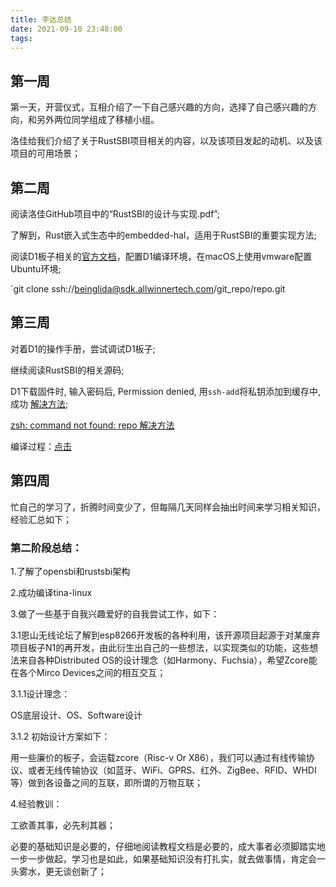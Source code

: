```yaml
---
title: 李达总结
date: 2021-09-10 23:48:00
tags:
---
```


## 第一周

第一天，开营仪式，互相介绍了一下自己感兴趣的方向，选择了自己感兴趣的方向，和另外两位同学组成了移植小组。

洛佳给我们介绍了关于RustSBI项目相关的内容，以及该项目发起的动机、以及该项目的可用场景；



## 第二周

阅读洛佳GitHub项目中的“RustSBI的设计与实现.pdf”;

了解到，Rust嵌入式生态中的embedded-hal，适用于RustSBI的重要实现方法;

阅读D1板子相关的[官方文档](https://d1.docs.aw-ol.com/)，配置D1编译环境，在macOS上使用vmware配置Ubuntu环境;

`git clone ssh://beinglida@sdk.allwinnertech.com/git_repo/repo.git



## 第三周

对着D1的操作手册，尝试调试D1板子;

继续阅读RustSBI的相关源码;

D1下载固件时, 输入密码后, Permission denied, 用`ssh-add`将私钥添加到缓存中, 成功 [解决方法](https://zj-linux-guide.readthedocs.io/zh_CN/stable/ssh/%5BUbuntu%2016.04%5D%5BSSH%5D%E6%B7%BB%E5%8A%A0%E7%A7%81%E9%92%A5%E7%BC%93%E5%AD%98.html);

[zsh: command not found: repo 解决方法](https://yibs.space/post/question-repo-command-not-found-for-mac/)

编译过程：[点击](https://d1.docs.aw-ol.com/study/study_2getsdk/)



## 第四周

忙自己的学习了，折腾时间变少了，但每隔几天同样会抽出时间来学习相关知识，经验汇总如下；





### 第二阶段总结：

1.了解了opensbi和rustsbi架构

2.成功编译tina-linux

3.做了一些基于自我兴趣爱好的自我尝试工作，如下：

3.1恩山无线论坛了解到esp8266开发板的各种利用，该开源项目起源于对某废弃项目板子N1的再开发，由此衍生出自己的一些想法，以实现类似的功能，这些想法来自各种Distributed OS的设计理念（如Harmony、Fuchsia），希望Zcore能在各个Mirco Devices之间的相互交互；

3.1.1设计理念：

OS底层设计、OS、Software设计

3.1.2 初始设计方案如下：

用一些廉价的板子，会运载zcore（Risc-v Or X86），我们可以通过有线传输协议、或者无线传输协议（如蓝牙、WiFi、GPRS、红外、ZigBee、RFID、WHDI等）做到各设备之间的互联，即所谓的万物互联；

4.经验教训：

工欲善其事，必先利其器；

必要的基础知识是必要的，仔细地阅读教程文档是必要的，成大事者必须脚踏实地一步一步做起，学习也是如此，如果基础知识没有打扎实，就去做事情，肯定会一头雾水，更无谈创新了；

